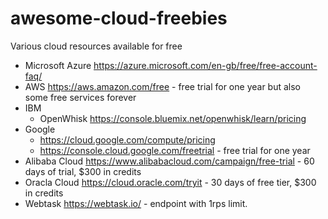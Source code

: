 # awesome-cloud-freebies
Various cloud resources available for free

* Microsoft Azure https://azure.microsoft.com/en-gb/free/free-account-faq/
* AWS https://aws.amazon.com/free - free trial for one year but also some free services forever
* IBM
  * OpenWhisk https://console.bluemix.net/openwhisk/learn/pricing
* Google 
  * https://cloud.google.com/compute/pricing
  * https://console.cloud.google.com/freetrial - free trial for one year
* Alibaba Cloud https://www.alibabacloud.com/campaign/free-trial - 60 days of trial, $300 in credits
* Oracla Cloud https://cloud.oracle.com/tryit - 30 days of free tier, $300 in credits
* Webtask https://webtask.io/ - endpoint with 1rps limit.
